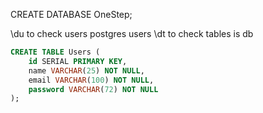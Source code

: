 CREATE DATABASE OneStep;

\du to check users postgres users
\dt to check tables is db

```sql
CREATE TABLE Users (
    id SERIAL PRIMARY KEY,
    name VARCHAR(25) NOT NULL,
    email VARCHAR(100) NOT NULL,
    password VARCHAR(72) NOT NULL
);
```